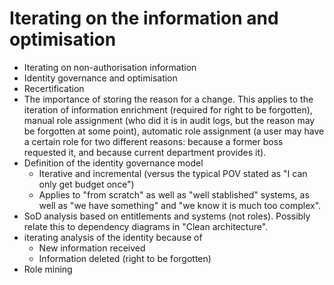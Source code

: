 # Iterating on the information and optimisation
- Iterating on non-authorisation information
- Identity governance and optimisation
- Recertification
- The importance of storing the reason for a change. This applies to the iteration of information enrichment (required for right to be forgotten), manual role assignment (who did it is in audit logs, but the reason may be forgotten at some point), automatic role assignment (a user may have a certain role for two different reasons: because a former boss requested it, and because current department provides it).
- Definition of the identity governance model
  + Iterative and incremental (versus the typical POV stated as "I can only get budget once")
  + Applies to "from scratch" as well as "well stablished" systems, as well as "we have something" and "we know it is much too complex".
- SoD analysis based on entitlements and systems (not roles). Possibly relate this to dependency diagrams in "Clean architecture".
- iterating analysis of the identity because of
  + New information received
  + Information deleted (right to be forgotten)
- Role mining
